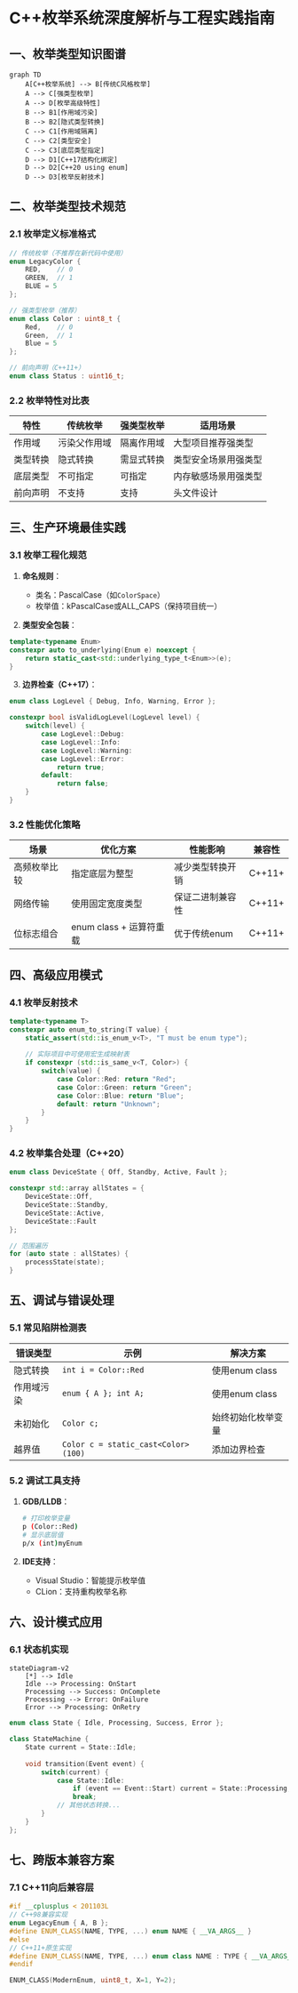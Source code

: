 

# C++枚举系统深度解析与工程实践指南

## 一、枚举类型知识图谱
```mermaid
graph TD
    A[C++枚举系统] --> B[传统C风格枚举]
    A --> C[强类型枚举]
    A --> D[枚举高级特性]
    B --> B1[作用域污染]
    B --> B2[隐式类型转换]
    C --> C1[作用域隔离]
    C --> C2[类型安全]
    C --> C3[底层类型指定]
    D --> D1[C++17结构化绑定]
    D --> D2[C++20 using enum]
    D --> D3[枚举反射技术]
```

## 二、枚举类型技术规范

### 2.1 枚举定义标准格式
```cpp
// 传统枚举（不推荐在新代码中使用）
enum LegacyColor {
    RED,    // 0
    GREEN,  // 1
    BLUE = 5
};

// 强类型枚举（推荐）
enum class Color : uint8_t {
    Red,    // 0
    Green,  // 1
    Blue = 5
};

// 前向声明（C++11+）
enum class Status : uint16_t;
```

### 2.2 枚举特性对比表
| 特性 | 传统枚举 | 强类型枚举 | 适用场景 |
|------|----------|------------|----------|
| 作用域 | 污染父作用域 | 隔离作用域 | 大型项目推荐强类型 |
| 类型转换 | 隐式转换 | 需显式转换 | 类型安全场景用强类型 |
| 底层类型 | 不可指定 | 可指定 | 内存敏感场景用强类型 |
| 前向声明 | 不支持 | 支持 | 头文件设计 |

## 三、生产环境最佳实践

### 3.1 枚举工程化规范
1. **命名规则**：
   - 类名：PascalCase（如`ColorSpace`）
   - 枚举值：kPascalCase或ALL_CAPS（保持项目统一）

2. **类型安全包装**：
```cpp
template<typename Enum>
constexpr auto to_underlying(Enum e) noexcept {
    return static_cast<std::underlying_type_t<Enum>>(e);
}
```

3. **边界检查（C++17）**：
```cpp
enum class LogLevel { Debug, Info, Warning, Error };

constexpr bool isValidLogLevel(LogLevel level) {
    switch(level) {
        case LogLevel::Debug:
        case LogLevel::Info:
        case LogLevel::Warning:
        case LogLevel::Error:
            return true;
        default:
            return false;
    }
}
```

### 3.2 性能优化策略
| 场景 | 优化方案 | 性能影响 | 兼容性 |
|------|----------|----------|--------|
| 高频枚举比较 | 指定底层为整型 | 减少类型转换开销 | C++11+ |
| 网络传输 | 使用固定宽度类型 | 保证二进制兼容性 | C++11+ |
| 位标志组合 | enum class + 运算符重载 | 优于传统enum | C++11+ |

## 四、高级应用模式

### 4.1 枚举反射技术
```cpp
template<typename T>
constexpr auto enum_to_string(T value) {
    static_assert(std::is_enum_v<T>, "T must be enum type");
    
    // 实际项目中可使用宏生成映射表
    if constexpr (std::is_same_v<T, Color>) {
        switch(value) {
            case Color::Red: return "Red";
            case Color::Green: return "Green";
            case Color::Blue: return "Blue";
            default: return "Unknown";
        }
    }
}
```

### 4.2 枚举集合处理（C++20）
```cpp
enum class DeviceState { Off, Standby, Active, Fault };

constexpr std::array allStates = {
    DeviceState::Off,
    DeviceState::Standby,
    DeviceState::Active,
    DeviceState::Fault
};

// 范围遍历
for (auto state : allStates) {
    processState(state);
}
```

## 五、调试与错误处理

### 5.1 常见陷阱检测表
| 错误类型 | 示例 | 解决方案 |
|----------|------|----------|
| 隐式转换 | `int i = Color::Red` | 使用enum class |
| 作用域污染 | `enum { A }; int A;` | 使用enum class |
| 未初始化 | `Color c;` | 始终初始化枚举变量 |
| 越界值 | `Color c = static_cast<Color>(100)` | 添加边界检查 |

### 5.2 调试工具支持
1. **GDB/LLDB**：
   ```bash
   # 打印枚举变量
   p (Color::Red)
   # 显示底层值
   p/x (int)myEnum
   ```

2. **IDE支持**：
   - Visual Studio：智能提示枚举值
   - CLion：支持重构枚举名称

## 六、设计模式应用

### 6.1 状态机实现
```mermaid
stateDiagram-v2
    [*] --> Idle
    Idle --> Processing: OnStart
    Processing --> Success: OnComplete
    Processing --> Error: OnFailure
    Error --> Processing: OnRetry
```

```cpp
enum class State { Idle, Processing, Success, Error };

class StateMachine {
    State current = State::Idle;
    
    void transition(Event event) {
        switch(current) {
            case State::Idle:
                if (event == Event::Start) current = State::Processing;
                break;
            // 其他状态转换...
        }
    }
};
```

## 七、跨版本兼容方案

### 7.1 C++11向后兼容层
```cpp
#if __cplusplus < 201103L
// C++98兼容实现
enum LegacyEnum { A, B };
#define ENUM_CLASS(NAME, TYPE, ...) enum NAME { __VA_ARGS__ }
#else
// C++11+原生实现
#define ENUM_CLASS(NAME, TYPE, ...) enum class NAME : TYPE { __VA_ARGS__ }
#endif

ENUM_CLASS(ModernEnum, uint8_t, X=1, Y=2);
```